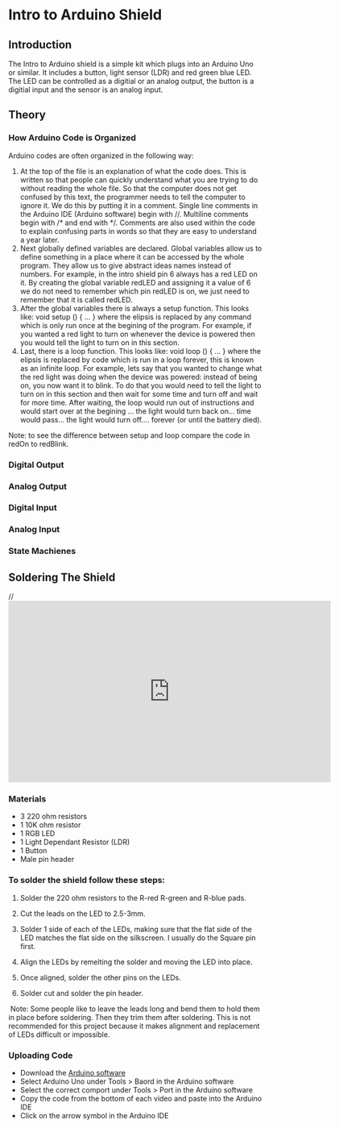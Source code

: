 # Intro to Arduino Shield
## Introduction
The Intro to Arduino shield is a simple kit which plugs into an Arduino Uno or similar. It includes a button, light sensor (LDR) and red green blue LED. The LED can be controlled as a digitial or an analog output, the button is a digitial input and the sensor is an analog input. 

## Theory
### How Arduino Code is Organized
Arduino codes are often organized in the following way:
1. At the top of the file is an explanation of what the code does. This is written so that people can quickly understand what you are trying to do without reading the whole file. So that the computer does not get confused by this text, the programmer needs to tell the computer to ignore it. We do this by putting it in a comment. Single line comments in the Arduino IDE (Arduino software) begin with //. Multiline comments begin with /* and end with */. Comments are also used within the code to explain confusing parts in words so that they are easy to understand a year later. 
2. Next globally defined variables are declared. Global variables allow us to define something in a place where it can be accessed by the whole program. They allow us to give abstract ideas names instead of numbers. For example, in the intro shield pin 6 always has a red LED on it. By creating the global variable redLED and assigning it a value of 6 we do not need to remember which pin redLED is on, we just need to remember that it is called redLED. 
3. After the global variables there is always a setup function. This looks like:
void setup () {
... 
}
where the elipsis is replaced by any command which is only run once at the begining of the program. For example, if you wanted a red light to turn on whenever the device is powered then you would tell the light to turn on in this section. 
4. Last, there is a loop function. This looks like: 
void loop () {
...
}
where the elipsis is replaced by code which is run in a loop forever, this is known as an infinite loop. For example, lets say that you wanted to change what the red light was doing when the device was powered: instead of being on, you now want it to blink. To do that you would need to tell the light to turn on in this section and then wait for some time and turn off and wait for more time. After waiting, the loop would run out of instructions and would start over at the begining ... the light would turn back on... time would pass... the light would turn off.... forever (or until the battery died).

Note: to see the difference between setup and loop compare the code in redOn to redBlink.
### Digital Output
### Analog Output
### Digital Input
### Analog Input
### State Machienes

  
## Soldering The Shield
  //<iframe id="ytplayer" type="text/html" width="640" height="360"
  src="https://www.youtube.com/embed/OaYhBevXBYk?autoplay=0&origin=http://hammeshacks.com"
  frameborder="0"></iframe>
  
### Materials
  * 3 220 ohm resistors
  * 1 10K ohm resistor
  * 1 RGB LED
  * 1 Light Dependant Resistor (LDR)
  * 1 Button
  * Male pin header
  
### To solder the shield follow these steps:
  1. Solder the 220 ohm resistors to the R-red R-green and R-blue pads.
  
  2. Cut the leads on the LED to 2.5-3mm.
  3. Solder 1 side of each of the LEDs, making sure that the flat side of the LED matches the flat side on the silkscreen. I usually do the Square pin first.
  4. Align the LEDs by remelting the solder and moving the LED into place.
  5. Once aligned, solder the other pins on the LEDs. 
  6. Solder cut and solder the pin header.
  
  Note: Some people like to leave the leads long and bend them to hold them in place before soldering. Then they trim them after soldering. This is not recommended for this project because it makes alignment and replacement of LEDs difficult or impossible.

### Uploading Code 
* Download the [Arduino software](https://www.arduino.cc/en/Main/Software)
* Select Arduino Uno under Tools > Baord in the Arduino software
* Select the correct comport under Tools > Port in the Arduino software
* Copy the code from the bottom of each video and paste into the Arduino IDE
* Click on the arrow symbol in the Arduino IDE
